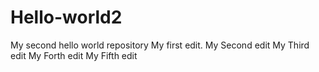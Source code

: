 # Hello-world2
My second hello world repository
My first edit.
My Second edit
My Third edit
My Forth edit
My Fifth edit


